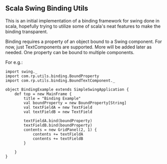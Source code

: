 Scala Swing Binding Utils
-------------------------

This is an initial implementation of a binding framework for swing done in scala, hopefully trying to utilize some of scala's neat features to make the binding transparent.

Binding requires a property of an object bound to a Swing component. For now, just TextComponents are supported. More will be added later as needed. One property can be bound to multiple components.

For e.g.:


	import swing._
	import com.rp.utils.binding.BoundProperty
	import com.rp.utils.binding.BoundTextComponent._
	
	object BindingExample extends SimpleSwingApplication {
	    def top = new MainFrame {
	        title = "Binding Example"
	        val boundProperty = new BoundProperty[String]
	        val textFieldA = new TextField
	        val textFieldB = new TextField
	
	        textFieldA.bind(boundProperty)
	        textFieldB.bind(boundProperty)
	        contents = new GridPanel(2, 1) {
	        	contents += textFieldA
	        	contents += textFieldB
	        }
	        
	    }
	}
